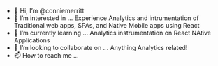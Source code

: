 - 👋 Hi, I’m @conniemerritt
- 👀 I’m interested in ... Experience Analytics and intrumentation of Traditional web apps, SPAs, and Native Mobile apps using React
- 🌱 I’m currently learning ... Analytics instrumentation on React NAtive Applications
- 💞️ I’m looking to collaborate on ... Anything Analytics related!
- 📫 How to reach me ... 

<!---
conniemerritt/conniemerritt is a ✨ special ✨ repository because its `README.md` (this file) appears on your GitHub profile.
You can click the Preview link to take a look at your changes.
--->
